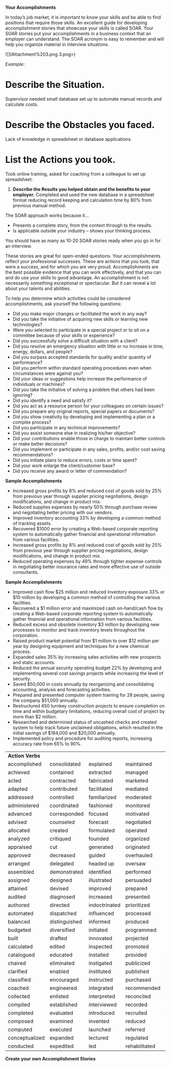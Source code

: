 **Your Accomplishments**

In today’s job market, it is important to know your skills and be able to find positions that require those skills. An excellent guide for developing accomplishment stories that showcase your skills is called SOAR. Your SOAR stories put your accomplishments in a business context that an employer can understand. The SOAR acronym is easy to remember and will help you organize material in interview situations.

![](Attachment%203.png 3.png>)

_Example:_

# Describe the Situation.

Supervisor needed small database set up to automate manual records and calculate costs.

# Describe the Obstacles you faced.

Lack of knowledge in spreadsheet or database applications.

# List the Actions you took.

Took online training, asked for coaching from a colleague to set up spreadsheet.

1. **Describe the Results you helped obtain and the benefits to your employer.** Completed and used the new database in a spreadsheet format reducing record keeping and calculation time by 80% from previous manual method.

The SOAR approach works because it…

- Presents a complete story, from the context through to the results.
- Is applicable outside your industry – shows your thinking process.

You should have as many as 10-20 SOAR stories ready when you go in for an interview.

These stories are great for open-ended questions. Your accomplishments reflect your professional successes. These are actions that you took, that were a success, and for which you are very proud. Accomplishments are the best possible evidence that you can work effectively, and that you can and do use your skills to good advantage. An accomplishment is not necessarily something exceptional or spectacular. But it can reveal a lot about your talents and abilities.

To help you determine which activities could be considered accomplishments, ask yourself the following questions:

- Did you make major changes or facilitated the work in any way?
- Did you take the initiative of acquiring new skills or learning new technologies?
- Were you selected to participate in a special project or to sit on a committee because of your skills or experience?
- Did you successfully solve a difficult situation with a client?
- Did you resolve an emergency situation with little or no increase in time, energy, dollars, and people?
- Did you surpass accepted standards for quality and/or quantity of performance?
- Did you perform within standard operating procedures even when circumstances were against you?
- Did your ideas or suggestions help increase the performance of individuals or machines?
- Did you take the initiative of solving a problem that others had been ignoring?
- Did you identify a need and satisfy it?
- Did you act as a resource person for your colleagues on certain issues?
- Did you prepare any original reports, special papers or documents?
- Did you show creativity by developing and implementing a plan or a complex process?
- Did you participate in any technical improvements?
- Did you assist someone else in realizing his/her objective?
- Did your contributions enable those in charge to maintain better controls or make better decisions?
- Did you implement or participate in any sales, profits, and/or cost saving recommendations?
- Did you initiate plans to reduce errors, costs or time spent?
- Did your work enlarge the client/customer base?
- Did you receive any award or letter of commendation?

**Sample Accomplishments**

- Increased gross profits by 8% and reduced cost of goods sold by 25% from previous year through supplier pricing negotiations, design modifications, and change in product mix.
- Reduced supplies expenses by nearly 50% through purchase review and negotiating better pricing with our vendors.
- Improved inventory accounting 33% by developing a common method of tracking assets.
- Recovered $1000 error by creating a Web-based corporate reporting system to automatically gather financial and operational information from various facilities.
- Increased gross profits by 8% and reduced cost of goods sold by 25% from previous year through supplier pricing negotiations, design modifications, and change in product mix.
- Reduced operating expenses by 49% through tighter expense controls in negotiating better insurance rates and more effective use of outside consultants.

**Sample Accomplishments**

- Improved cash flow $25 million and reduced inventory exposure 33% or $10 million by developing a common method of controlling the various facilities.
- Recovered a $1 million error and maximized cash on-hand/cash flow by creating a Web-based corporate reporting system to automatically gather financial and operational information from various facilities.
- Reduced excess and obsolete inventory $3 million by developing new processes to monitor and track inventory levels throughout the corporation.
- Raised product market potential from $1 million to over $12 million per year by designing equipment and techniques for a new chemical process.
- Expanded sales 35% by increasing sales activities with new prospects and static accounts.
- Reduced the annual security operating budget 22% by developing and implementing several cost savings projects while increasing the level of security.
- Saved $50,000 in costs annually by reorganizing and consolidating accounting, analysis and forecasting activities.
- Prepared and presented computer system training for 28 people, saving the company $51,000 annually.
- Restructured 450 turnkey construction projects to ensure completion on time and within budgetary limitations, reducing overall cost of project by more than $2 million.
- Researched and determined status of uncashed checks and created system to help track future unclaimed obligations, which resulted in the initial savings of $184,000 and $20,000 annually.
- Implemented policy and procedure for auditing reports, increasing accuracy rate from 65% to 90%.

|   |   |   |   |   |
|---|---|---|---|---|
|**Action Verbs**||   |   |   |
|accomplished|consolidated|explained|maintained|remodeled|
|achieved|contained|extracted|managed|repaired|
|acted|contracted|fabricated|marketed|represented|
|adapted|contributed|facilitated|mediated|researched|
|addressed|controlled|familiarized|moderated|restored|
|administered|coordinated|fashioned|monitored|restructured|
|advanced|corresponded|focused|motivated|retrieved|
|advised|counseled|forecast|negotiated|revitalized|
|allocated|created|formulated|operated|saved|
|analyzed|critiqued|founded|organized|scheduled|
|appraised|cut|generated|originated|schooled|
|approved|decreased|guided|overhauled|screened|
|arranged|delegated|headed up|oversaw|set|
|assembled|demonstrated|identified|performed|shaped|
|assigned|designed|illustrated|persuaded|solidified|
|attained|devised|improved|prepared|specified|
|audited|diagnosed|increased|presented|stimulated|
|authored|directed|indoctrinated|prioritized|streamlined|
|automated|dispatched|influenced|processed|strengthened|
|balanced|distinguished|informed|produced|summarized|
|budgeted|diversified|initiated|programmed|supervised|
|built|drafted|innovated|projected|surveyed|
|calculated|edited|inspected|promoted|systemized|
|catalogued|educated|installed|provided|tabulated|
|chaired|eliminated|instigated|publicized|taught|
|clarified|enabled|instituted|published|trained|
|classified|encouraged|instructed|purchased|translated|
|coached|engineered|integrated|recommended|traveled|
|collected|enlisted|interpreted|reconciled|trimmed|
|compiled|established|interviewed|recorded|upgraded|
|completed|evaluated|introduced|recruited|validated|
|composed|examined|invented|reduced|worked|
|computed|executed|launched|referred|wrote|
|conceptualized|expanded|lectured|regulated||
|conducted|expedited|led|rehabilitated||

**Create your own Accomplishment Stories**